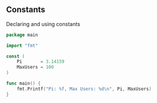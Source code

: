 <!-- METADATA
{
  "title": "Golang Constants",
  "tags": [
    "go",
    "constants"
  ],
  "language": "go"
}
-->

## Constants
Declaring and using constants
```go
package main

import "fmt"

const (
    Pi       = 3.14159
    MaxUsers = 100
)

func main() {
    fmt.Printf("Pi: %f, Max Users: %d\n", Pi, MaxUsers)
}
```